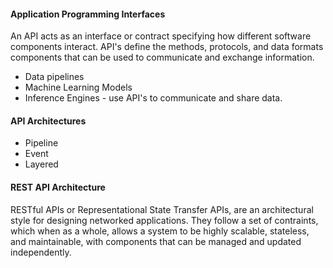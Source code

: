 #### Application Programming Interfaces 

An API acts as an interface or contract specifying how different software components interact. 
API's define the methods, protocols, and data formats components that can be used to communicate and exchange information. 

- Data pipelines 
- Machine Learning Models 
- Inference Engines - use API's to communicate and share data. 

#### API Architectures 

- Pipeline 
- Event 
- Layered 

#### REST API Architecture 

RESTful APIs or Representational State Transfer APIs, are an architectural style for designing networked applications. 
They follow a set of contraints, which when  as a whole, allows a system to be highly scalable, stateless, and maintainable, with components that can be managed and updated independently. 

